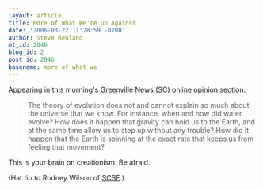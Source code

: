```yaml
---
layout: article
title: More of What We're up Against
date: '2006-03-22 11:28:59 -0700'
author: Steve Reuland
mt_id: 2046
blog_id: 2
post_id: 2046
basename: more_of_what_we
---
```

Appearing in this morning's [Greenville News (SC) online opinion section](http://greenvilleonline.com/apps/pbcs.dll/article?AID=/20060322/OPINION/603220407/1010):

> The theory of evolution does not and cannot explain so much about the universe that we know. For instance, when and how did water evolve? How does it happen that gravity can hold us to the Earth, and at the same time allow us to step up without any trouble? How did it happen that the Earth is spinning at the exact rate that keeps us from feeling that movement?

This is your brain on creationism.  Be afraid. 

(Hat tip to Rodney Wilson of [SCSE](http://www.sc-scied.org/EE/index.php).)
